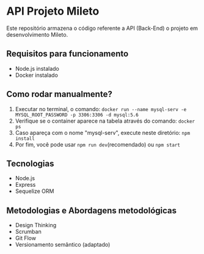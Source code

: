 # API Projeto Mileto

Este repositório armazena o código referente a API (Back-End) o projeto em desenvolvimento Mileto.

## Requisitos para funcionamento

<ul>
    <li>Node.js instalado</li>
    <li>Docker instalado</li>
</ul>

## Como rodar manualmente?

<ol>
    <li>Executar no terminal, o comando: <code>docker run --name mysql-serv -e MYSQL_ROOT_PASSWORD -p 3306:3306 -d mysql:5.6</code></li>
    <li>Verifique se o container aparece na tabela através do comando: <code>docker ps</code></li>
    <li>Caso apareça com o nome "mysql-serv", execute neste diretório: <code>npm install</code> </li>
    <li>Por fim, você pode usar <code>npm run dev</code>(recomendado) ou <code>npm start</code></li>
</ol>

## Tecnologias

<ul>
    <li>Node.js</li>
    <li>Express</li>
    <li>Sequelize ORM</li>
</ul>

## Metodologias e Abordagens metodológicas

<ul>
    <li>Design Thinking</li>
    <li>Scrumban</li>
    <li>Git Flow</li>
    <li>Versionamento semântico (adaptado)</li>
</ul>